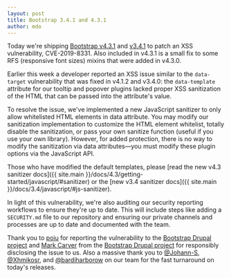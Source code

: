 ```yaml
---
layout: post
title: Bootstrap 3.4.1 and 4.3.1
author: mdo
---
```


Today we're shipping [Bootstrap v4.3.1](https://github.com/twbs/bootstrap/releases/tag/v4.3.1) and [v3.4.1](https://github.com/twbs/bootstrap/releases/tag/v3.4.1) to patch an XSS vulnerability, CVE-2019-8331. Also included in v4.3.1 is a small fix to some RFS (responsive font sizes) mixins that were added in v4.3.0.

Earlier this week a developer reported an XSS issue similar to the `data-target` vulnerability that was fixed in v4.1.2 and v3.4.0: the `data-template` attribute for our tooltip and popover plugins lacked proper XSS sanitization of the HTML that can be passed into the attribute's value.

To resolve the issue, we've implemented a new JavaScript sanitizer to only allow whitelisted HTML elements in data attribute. You may modify our sanitization implementation to customize the HTML element whitelist, totally disable the sanitization, or pass your own sanitize function (useful if you use your own library). However, for added protection, there is no way to modify the sanitization via data attributes—you must modify these plugin options via the JavaScript API.

Those who have modified the default templates, please [read the new v4.3 sanitizer docs]({{ site.main }}/docs/4.3/getting-started/javascript/#sanitizer) or the [new v3.4 sanitizer docs]({{ site.main }}/docs/3.4/javascript/#js-sanitizer).

In light of this vulnerability, we're also auditing our security reporting workflows to ensure they're up to date. This will include steps like adding a `SECURITY.md` file to our repository and ensuring our private channels and processes are up to date and documented with the team.

Thank you to [poiu](https://www.drupal.org/u/poiu) for reporting the vulnerability to the [Bootstrap Drupal project](https://www.drupal.org/project/bootstrap) and [Mark Carver](https://www.drupal.org/u/markcarver) from the [Bootstrap Drupal project](https://www.drupal.org/project/bootstrap) for responsibly disclosing the issue to us. Also a massive thank you to [@Johann-S](https://github.com/johann-s), [@Xhmikosr](https://github.com/xhmikosr), and [@bardiharborow](https://github.com/bardiharborow) on our team for the fast turnaround on today's releases.
